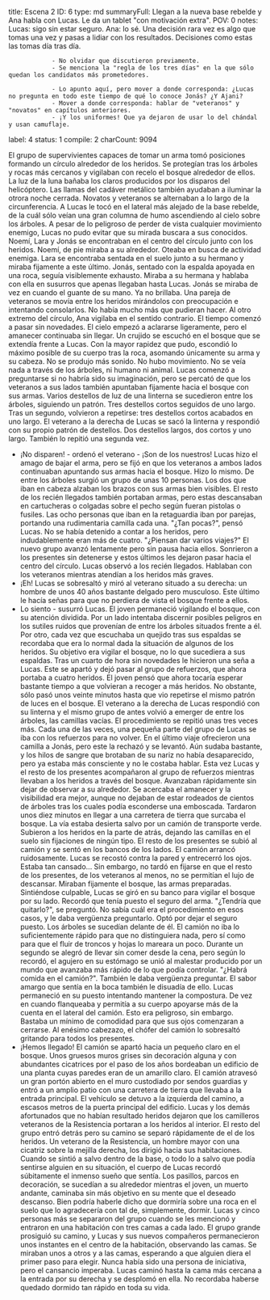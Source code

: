 title:          Escena 2
ID:             6
type:           md
summaryFull:    Llegan a la nueva base rebelde y Ana habla con Lucas. Le da un tablet "con motivación extra".
POV:            0
notes:          Lucas: sigo sin estar seguro.
                Ana: lo sé. Una decisión rara vez es algo que tomas una vez y pasas a lidiar con los resultados. Decisiones como estas las tomas día tras día.
                
                - No olvidar que discutieron previamente.
                - Se menciona la "regla de los tres días" en la que sólo quedan los candidatos más prometedores.
                
                - Lo apunto aquí, pero mover a donde corresponda: ¿Lucas no pregunta en todo este tiempo de qué lo conoce Jonás? ¿Y Ajani?
                - Mover a donde corresponda: hablar de "veteranos" y "novatos" en capítulos anteriores.
                - ¡Y los uniformes! Que ya dejaron de usar lo del chándal y usan camuflaje.
label:          4
status:         1
compile:        2
charCount:      9094


El grupo de supervivientes capaces de tomar un arma tomó posiciones formando un círculo alrededor de los heridos. Se protegían tras los árboles y rocas más cercanos y vigilaban con recelo el bosque alrededor de ellos.
La luz de la luna bañaba los claros producidos por los disparos del helicóptero. Las llamas del cadáver metálico también ayudaban a iluminar la otrora noche cerrada.
Novatos y veteranos se alternaban a lo largo de la circunferencia. A Lucas le tocó en el lateral más alejado de la base rebelde, de la cuál sólo veían una gran columna de humo ascendiendo al cielo sobre los árboles.
A pesar de lo peligroso de perder de vista cualquier movimiento enemigo, Lucas no pudo evitar que su mirada buscara a sus conocidos.
Noemí, Lara y Jonás se encontraban en el centro del círculo junto con los heridos. Noemí, de pie miraba a su alrededor. Oteaba en busca de actividad enemiga. Lara se encontraba sentada en el suelo junto a su hermano y miraba fijamente a este último. Jonás, sentado con la espalda apoyada en una roca, seguía visiblemente exhausto. Miraba a su hermana y hablaba con ella en susurros que apenas llegaban hasta Lucas. Jonás se miraba de vez en cuando el guante de su mano.
Ya no brillaba.
Una pareja de veteranos se movía entre los heridos mirándolos con preocupación e intentando consolarlos. No había mucho más que pudieran hacer.
Al otro extremo del círculo, Ana vigilaba en el sentido contrario.
El tiempo comenzó a pasar sin novedades. El cielo empezó a aclararse ligeramente, pero el amanecer continuaba sin llegar.
Un crujido se escuchó en el bosque que se extendía frente a Lucas. Con la mayor rapidez que pudo, escondió lo máximo posible de su cuerpo tras la roca, asomando únicamente su arma y su cabeza.
No se produjo más sonido. No hubo movimiento. No se veía nada a través de los árboles, ni humano ni animal.
Lucas comenzó a preguntarse si no habría sido su imaginación, pero se percató de que los veteranos a sus lados también apuntaban fijamente hacia el bosque con sus armas.
Varios destellos de luz de una linterna se sucedieron entre los árboles, siguiendo un patrón. Tres destellos cortos seguidos de uno largo. Tras un segundo, volvieron a repetirse: tres destellos cortos acabados en uno largo.
El veterano a la derecha de Lucas se sacó la linterna y respondió con su propio patrón de destellos. Dos destellos largos, dos cortos y uno largo. También lo repitió una segunda vez.
- ¡No disparen! - ordenó el veterano - ¡Son de los nuestros!
Lucas hizo el amago de bajar el arma, pero se fijó en que los veteranos a ambos lados continuaban apuntando sus armas hacia el bosque. Hizo lo mismo.
De entre los árboles surgió un grupo de unas 10 personas. Los dos que iban en cabeza alzaban los brazos con sus armas bien visibles. El resto de los recién llegados también portaban armas, pero estas descansaban en cartucheras o colgadas sobre el pecho según fueran pistolas o fusiles.
Las ocho personas que iban en la retaguardia iban por parejas, portando una rudimentaria camilla cada una.
"¿Tan pocas?", pensó Lucas. No se había detenido a contar a los heridos, pero indudablemente eran más de cuatro. "¿Piensan dar varios viajes?"
El nuevo grupo avanzó lentamente pero sin pausa hacia ellos. Sonrieron a los presentes sin detenerse y estos últimos les dejaron pasar hacia el centro del círculo.
Lucas observó a los recién llegados. Hablaban con los veteranos mientras atendían a los heridos más graves.
- ¡Eh!
Lucas se sobresaltó y miró al veterano situado a su derecha: un hombre de unos 40 años bastante delgado pero musculoso. Este último le hacía señas para que no perdiera de vista el bosque frente a ellos.
- Lo siento - susurró Lucas.
El joven permaneció vigilando el bosque, con su atención dividida. Por un lado intentaba discernir posibles peligros en los sutiles ruidos que provenían de entre los árboles situados frente a él. Por otro, cada vez que escuchaba un quejido tras sus espaldas se recordaba que era lo normal dada la situación de algunos de los heridos.
Su objetivo era vigilar el bosque, no lo que sucediera a sus espaldas.
Tras un cuarto de hora sin novedades le hicieron una seña a Lucas. Este se apartó y dejó pasar al grupo de refuerzos, que ahora portaba a cuatro heridos.
El joven pensó que ahora tocaría esperar bastante tiempo a que volvieran a recoger a más heridos. No obstante, sólo pasó unos veinte minutos hasta que vio repetirse el mismo patrón de luces en el bosque. El veterano a la derecha de Lucas respondió con su linterna y el mismo grupo de antes volvió a emerger de entre los árboles, las camillas vacías.
El procedimiento se repitió unas tres veces más. Cada una de las veces, una pequeña parte del grupo de Lucas se iba con los refuerzos para no volver.
En el último viaje ofrecieron una camilla a Jonás, pero este la rechazó y se levantó. Aún sudaba bastante, y los hilos de sangre que brotaban de su nariz no había desaparecido, pero ya estaba más consciente y no le costaba hablar.
Esta vez Lucas y el resto de los presentes acompañaron al grupo de refuerzos mientras llevaban a los heridos a través del bosque.
Avanzaban rápidamente sin dejar de observar a su alrededor. Se acercaba el amanecer y la visibilidad era mejor, aunque no dejaban de estar rodeados de cientos de árboles tras los cuales podía esconderse una emboscada.
Tardaron unos diez minutos en llegar a una carretera de tierra que surcaba el bosque. La vía estaba desierta salvo por un camión de transporte verde.
Subieron a los heridos en la parte de atrás, dejando las camillas en el suelo sin fijaciones de ningún tipo. El resto de los presentes se subió al camión y se sentó en los bancos de los lados.
El camión arrancó ruidosamente.
Lucas se recostó contra la pared y entrecerró los ojos. Estaba tan cansado...
Sin embargo, no tardó en fijarse en que el resto de los presentes, de los veteranos al menos, no se permitían el lujo de descansar. Miraban fijamente el bosque, las armas preparadas.
Sintiéndose culpable, Lucas se giró en su banco para vigilar el bosque por su lado. Recordó que tenía puesto el seguro del arma.
"¿Tendría que quitarlo?", se preguntó. No sabía cuál era el procedimiento en esos casos, y le daba vergüenza preguntarlo. Optó por dejar el seguro puesto.
Los árboles se sucedían delante de él. El camión no iba lo suficientemente rápido para que no distinguiera nada, pero sí como para que el fluir de troncos y hojas lo mareara un poco.
Durante un segundo se alegró de llevar sin comer desde la cena, pero según lo recordó, el agujero en su estómago se unió al malestar producido por un mundo que avanzaba más rápido de lo que podía controlar.
"¿Habrá comida en el camión?". También le daba vergüenza preguntar. El sabor amargo que sentía en la boca también le disuadía de ello.
Lucas permaneció en su puesto intentando mantener la compostura. De vez en cuando flanqueaba y permitía a su cuerpo apoyarse más de la cuenta en el lateral del camión. Esto era peligroso, sin embargo. Bastaba un mínimo de comodidad para que sus ojos comenzaran a cerrarse.
Al enésimo cabezazo, el chófer del camión lo sobresaltó gritando para todos los presentes.
- ¡Hemos llegado!
El camión se apartó hacia un pequeño claro en el bosque. Unos gruesos muros grises sin decoración alguna y con abundantes cicatrices por el paso de los años bordeaban un edificio de una planta cuyas paredes eran de un amarillo claro.
El camión atravesó un gran portón abierto en el muro custodiado por sendos guardias y entró a un amplio patio con una carretera de tierra que llevaba a la entrada principal. El vehículo se detuvo a la izquierda del camino, a escasos metros de la puerta principal del edificio.
Lucas y los demás afortunados que no habían resultado heridos dejaron que los camilleros veteranos de la Resistencia portaran a los heridos al interior. El resto del grupo entró detrás pero su camino se separó rápidamente de el de los heridos. Un veterano de la Resistencia, un hombre mayor con una cicatriz sobre la mejilla derecha, los dirigió hacia sus habitaciones.
Cuando se sintió a salvo dentro de la base, o todo lo a salvo que podía sentirse alguien en su situación, el cuerpo de Lucas recordó súbitamente el inmenso sueño que sentía. Los pasillos, parcos en decoración, se sucedían a su alrededor mientras el joven, un muerto andante, caminaba sin más objetivo en su mente que el deseado descanso. Bien podría haberle dicho que dormiría sobre una roca en el suelo que lo agradecería con tal de, simplemente, dormir.
Lucas y cinco personas más se separaron del grupo cuando se les mencionó y entraron en una habitación con tres camas a cada lado. El grupo grande prosiguió su camino, y Lucas y sus nuevos compañeros permanecieron unos instantes en el centro de la habitación, observando las camas. Se miraban unos a otros y a las camas, esperando a que alguien diera el primer paso para elegir.
Nunca había sido una persona de iniciativa, pero el cansancio imperaba. Lucas caminó hasta la cama más cercana a la entrada por su derecha y se desplomó en ella.
No recordaba haberse quedado dormido tan rápido en toda su vida.